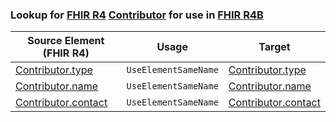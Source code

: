### Lookup for [FHIR R4](https://hl7.org/fhir/R4/) [Contributor](https://hl7.org/fhir/R4/Contributor.html) for use in [FHIR R4B](https://hl7.org/fhir/R4B/)

| Source Element (FHIR R4) | Usage | Target |
| -------------- | ----- | ------ |
| [Contributor.type](https://hl7.org/fhir/R4/Contributor.html#resource) | `UseElementSameName` | [Contributor.type](https://hl7.org/fhir/R4B/Contributor.html#resource) |
| [Contributor.name](https://hl7.org/fhir/R4/Contributor.html#resource) | `UseElementSameName` | [Contributor.name](https://hl7.org/fhir/R4B/Contributor.html#resource) |
| [Contributor.contact](https://hl7.org/fhir/R4/Contributor.html#resource) | `UseElementSameName` | [Contributor.contact](https://hl7.org/fhir/R4B/Contributor.html#resource) |
